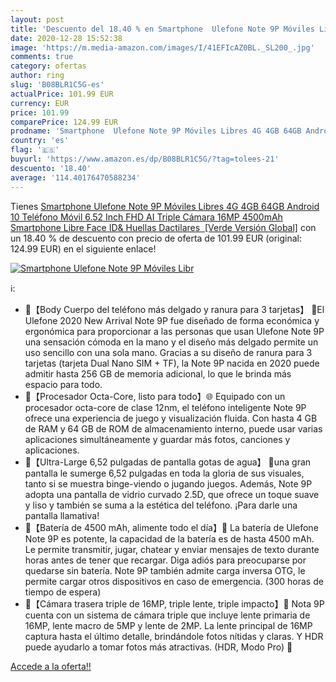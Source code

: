 ```yaml
---
layout: post
title: 'Descuento del 18.40 % en Smartphone  Ulefone Note 9P Móviles Libr'
date: 2020-12-28 15:52:38
image: 'https://m.media-amazon.com/images/I/41EFIcAZ0BL._SL200_.jpg'
comments: true
category: ofertas
author: ring
slug: 'B08BLR1C5G-es'
actualPrice: 101.99 EUR
currency: EUR
price: 101.99
comparePrice: 124.99 EUR
prodname: 'Smartphone  Ulefone Note 9P Móviles Libres 4G 4GB 64GB Android 10  Teléfono Móvil 6.52 Inch FHD AI Triple Cámara 16MP 4500mAh Smartphone Libre  Face ID& Huellas Dactilares  [Verde Versión Global]'
country: 'es'
flag: '🇪🇸'
buyurl: 'https://www.amazon.es/dp/B08BLR1C5G/?tag=tolees-21'
descuento: '18.40'
average: '114.40176470588234'
---
```


Tienes [Smartphone  Ulefone Note 9P Móviles Libres 4G 4GB 64GB Android 10  Teléfono Móvil 6.52 Inch FHD AI Triple Cámara 16MP 4500mAh Smartphone Libre  Face ID& Huellas Dactilares  [Verde Versión Global]](https://www.amazon.es/dp/B08BLR1C5G/?tag=tolees-21) con un 18.40 % de descuento con precio de oferta de 101.99 EUR (original: 124.99 EUR) en el siguiente enlace!

[![Smartphone  Ulefone Note 9P Móviles Libr](https://m.media-amazon.com/images/I/41EFIcAZ0BL._SL200_.jpg)](https://www.amazon.es/dp/B08BLR1C5G/?tag=tolees-21)

ℹ️:

- 🐳【Body Cuerpo del teléfono más delgado y ranura para 3 tarjetas】 🐳El Ulefone 2020 New Arrival Note 9P fue diseñado de forma económica y ergonómica para proporcionar a las personas que usan Ulefone Note 9P una sensación cómoda en la mano y el diseño más delgado permite un uso sencillo con una sola mano. Gracias a su diseño de ranura para 3 tarjetas (tarjeta Dual Nano SIM + TF), la Note 9P nacida en 2020 puede admitir hasta 256 GB de memoria adicional, lo que le brinda más espacio para todo.
- 📶【Procesador Octa-Core, listo para todo】🌐 Equipado con un procesador octa-core de clase 12nm, el teléfono inteligente Note 9P ofrece una experiencia de juego y visualización fluida. Con hasta 4 GB de RAM y 64 GB de ROM de almacenamiento interno, puede usar varias aplicaciones simultáneamente y guardar más fotos, canciones y aplicaciones.
- 💎【Ultra-Large 6,52 pulgadas de pantalla gotas de agua】 💎una gran pantalla le sumerge 6,52 pulgadas en toda la gloria de sus visuales, tanto si se muestra binge-viendo o jugando juegos. Además, Note 9P adopta una pantalla de vidrio curvado 2.5D, que ofrece un toque suave y liso y también se suma a la estética del teléfono. ¡Para darle una pantalla llamativa!
- 🔋【Batería de 4500 mAh, alimente todo el día】🔋 La batería de Ulefone Note 9P es potente, la capacidad de la batería es de hasta 4500 mAh. Le permite transmitir, jugar, chatear y enviar mensajes de texto durante horas antes de tener que recargar. Diga adiós para preocuparse por quedarse sin batería. Note 9P también admite carga inversa OTG, le permite cargar otros dispositivos en caso de emergencia. (300 horas de tiempo de espera)
- 📸【Cámara trasera triple de 16MP, triple lente, triple impacto】📸 Nota 9P cuenta con un sistema de cámara triple que incluye lente primaria de 16MP, lente macro de 5MP y lente de 2MP. La lente principal de 16MP captura hasta el último detalle, brindándole fotos nítidas y claras. Y HDR puede ayudarlo a tomar fotos más atractivas. (HDR, Modo Pro) 💁

[Accede a la oferta!!](https://www.amazon.es/dp/B08BLR1C5G/?tag=tolees-21)
